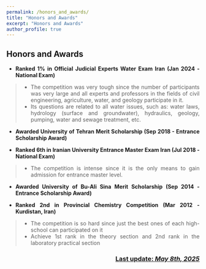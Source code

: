 ```yaml
---
permalink: /honors_and_awards/
title: "Honors and Awards"
excerpt: "Honors and Awards"
author_profile: true
---
```

<style>body {text-align: justify}</style>

## Honors and Awards

* **Ranked 1% in Official Judicial Experts Water Exam Iran (Jan 2024 - National Exam)**
>    * The competition was very tough since the number of participants was very large and all experts and professors in the fields of civil engineering, agriculture, water, and geology participate in it.
>    * Its questions are related to all water issues, such as: water laws, hydrology (surface and groundwater), hydraulics, geology, pumping, water and sewage treatment, etc.

* **Awarded University of Tehran Merit Scholarship (Sep 2018 - Entrance Scholarship Award)**

* **Ranked 6th in Iranian University Entrance Master Exam Iran (Jul 2018 - National Exam)**
>    * The competition is intense since it is the only means to gain admission for entrance master level.

* **Awarded University of Bu-Ali Sina Merit Scholarship (Sep 2014 - Entrance Scholarship Award)**

* **Ranked 2nd in Provincial Chemistry Competition (Mar 2012 - Kurdistan, Iran)**
>    * The competition is so hard since just the best ones of each high-school can participated on it
>    * Achieve 1st rank in the theory section and 2nd rank in the laboratory practical section


<p align="right">
  <h3 align="right"><b><u> Last update: <i>May 8th, 2025 </i></u></b></h3>
</p>